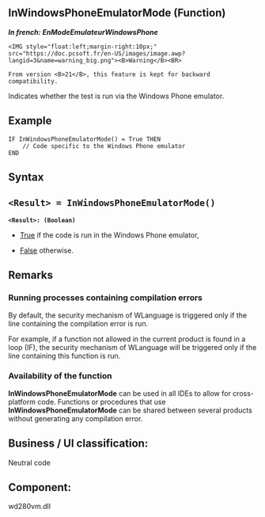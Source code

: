 


## InWindowsPhoneEmulatorMode (Function)

***In french: EnModeEmulateurWindowsPhone***

<DIV class="specObsolete">
	<IMG style="float:left;margin-right:10px;" src="https://doc.pcsoft.fr/en-US/images/image.awp?langid=3&name=warning_big.png"><B>Warning</B><BR>
	From version <B>21</B>, this feature is kept for backward compatibility. 
</DIV><a name="XUse"></a>
<a name="Use"></a>
<a name="description"></a>
Indicates whether the test is run via the Windows Phone emulator.


<a name="Example1"></a>
<a name="sample_code"></a>

## Example


```wl
IF InWindowsPhoneEmulatorMode() = True THEN
	// Code specific to the Windows Phone emulator
END
```

<a name="XSYNTAX"></a>

## Syntax
<a name="SYNTAX1"></a>

`<Result> = InWindowsPhoneEmulatorMode()`
---

**`<Result>: (Boolean)`**



- <u><u><u><u>True</u></u></u></u> if the code is run in the Windows Phone emulator, 

- <u><u><u><u>False</u></u></u></u> otherwise.






<a name="NOTE0"></a>
<a name="NOTE0_1"></a>

## Remarks


### Running processes containing compilation errors
<a name="running_processes_containing_compilation_errors_ELTPARAGRAPHE000212"></a>

By default, the security mechanism of WLanguage is triggered only if the line containing the compilation error is run.

For example, if a function not allowed in the current product is found in a loop (IF), the security mechanism of WLanguage will be triggered only if the line containing this function is run.
<a name="NOTE0_2"></a>


### Availability of the function
<a name="availability_the_function_ELTPARAGRAPHE000224"></a>

**InWindowsPhoneEmulatorMode** can be used in all IDEs to allow for cross-platform code. Functions or procedures that use **InWindowsPhoneEmulatorMode** can be shared between several products without generating any compilation error.

<a name="XComponent"></a>

## Business / UI classification:
Neutral code
## Component:
wd280vm.dll
